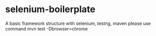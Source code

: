 # selenium-boilerplate
A basic framework structure with selenium, testng, maven
please use command mvn test -Dbrowser=chrome
